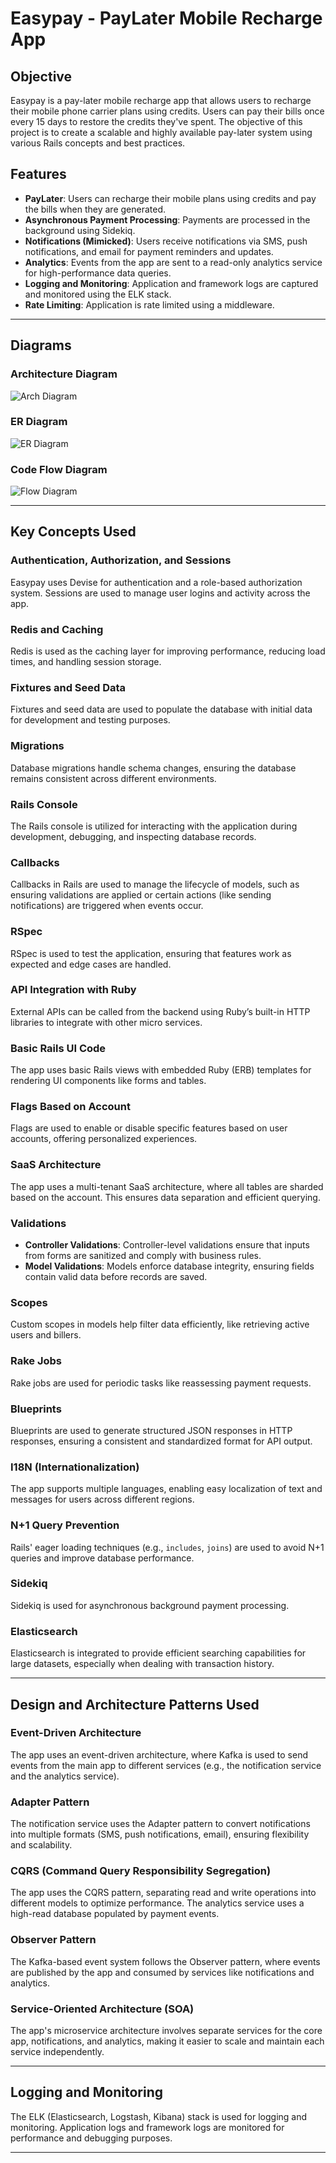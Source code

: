 
# Easypay - PayLater Mobile Recharge App

## Objective

Easypay is a pay-later mobile recharge app that allows users to recharge their mobile phone carrier plans using credits. Users can pay their bills once every 15 days to restore the credits they've spent. The objective of this project is to create a scalable and highly available pay-later system using various Rails concepts and best practices.

## Features

- **PayLater**: Users can recharge their mobile plans using credits and pay the bills when they are generated.
- **Asynchronous Payment Processing**: Payments are processed in the background using Sidekiq.
- **Notifications (Mimicked)**: Users receive notifications via SMS, push notifications, and email for payment reminders and updates.
- **Analytics**: Events from the app are sent to a read-only analytics service for high-performance data queries.
- **Logging and Monitoring**: Application and framework logs are captured and monitored using the ELK stack.
- **Rate Limiting**: Application is rate limited using a middleware. 

---

## Diagrams
### Architecture Diagram

![Arch Diagram](./easypay_3.svg)


### ER Diagram

![ER Diagram](./er_diagram.jpeg)

### Code Flow Diagram

![Flow Diagram](./easypay_flow.svg)

---

## Key Concepts Used

### Authentication, Authorization, and Sessions

Easypay uses Devise for authentication and a role-based authorization system. Sessions are used to manage user logins and activity across the app.

### Redis and Caching

Redis is used as the caching layer for improving performance, reducing load times, and handling session storage.

### Fixtures and Seed Data

Fixtures and seed data are used to populate the database with initial data for development and testing purposes.

### Migrations

Database migrations handle schema changes, ensuring the database remains consistent across different environments.

### Rails Console

The Rails console is utilized for interacting with the application during development, debugging, and inspecting database records.

### Callbacks

Callbacks in Rails are used to manage the lifecycle of models, such as ensuring validations are applied or certain actions (like sending notifications) are triggered when events occur.

### RSpec

RSpec is used to test the application, ensuring that features work as expected and edge cases are handled.

### API Integration with Ruby

External APIs can be called from the backend using Ruby’s built-in HTTP libraries to integrate with other micro services.

### Basic Rails UI Code

The app uses basic Rails views with embedded Ruby (ERB) templates for rendering UI components like forms and tables.

### Flags Based on Account

Flags are used to enable or disable specific features based on user accounts, offering personalized experiences.

### SaaS Architecture

The app uses a multi-tenant SaaS architecture, where all tables are sharded based on the account. This ensures data separation and efficient querying.

### Validations

- **Controller Validations**: Controller-level validations ensure that inputs from forms are sanitized and comply with business rules.
- **Model Validations**: Models enforce database integrity, ensuring fields contain valid data before records are saved.

### Scopes

Custom scopes in models help filter data efficiently, like retrieving active users and billers.

### Rake Jobs

Rake jobs are used for periodic tasks like reassessing payment requests.

### Blueprints

Blueprints are used to generate structured JSON responses in HTTP responses, ensuring a consistent and standardized format for API output.

### I18N (Internationalization)

The app supports multiple languages, enabling easy localization of text and messages for users across different regions.

### N+1 Query Prevention

Rails' eager loading techniques (e.g., `includes`, `joins`) are used to avoid N+1 queries and improve database performance.

### Sidekiq

Sidekiq is used for asynchronous background payment processing.

### Elasticsearch

Elasticsearch is integrated to provide efficient searching capabilities for large datasets, especially when dealing with transaction history.

---

## Design and Architecture Patterns Used

### Event-Driven Architecture

The app uses an event-driven architecture, where Kafka is used to send events from the main app to different services (e.g., the notification service and the analytics service).

### Adapter Pattern

The notification service uses the Adapter pattern to convert notifications into multiple formats (SMS, push notifications, email), ensuring flexibility and scalability.

### CQRS (Command Query Responsibility Segregation)

The app uses the CQRS pattern, separating read and write operations into different models to optimize performance. The analytics service uses a high-read database populated by payment events.

### Observer Pattern

The Kafka-based event system follows the Observer pattern, where events are published by the app and consumed by services like notifications and analytics.

### Service-Oriented Architecture (SOA)

The app's microservice architecture involves separate services for the core app, notifications, and analytics, making it easier to scale and maintain each service independently.

---

## Logging and Monitoring

The ELK (Elasticsearch, Logstash, Kibana) stack is used for logging and monitoring. Application logs and framework logs are monitored for performance and debugging purposes.

---



